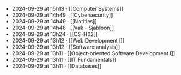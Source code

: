 - 2024-09-29 at 15h13 · [[Computer Systems]]
- 2024-09-29 at 14h49 · [[Cybersecurity]]
- 2024-09-29 at 14h49 · [[Notities]]
- 2024-09-29 at 14h48 · [[Vak - Sjabloon]]
- 2024-09-29 at 13h24 · [[CS-H02]]
- 2024-09-29 at 13h12 · [[Web Development I]]
- 2024-09-29 at 13h12 · [[Software analysis]]
- 2024-09-29 at 13h11 · [[Object-oriented Software Development I]]
- 2024-09-29 at 13h11 · [[IT Fundamentals]]
- 2024-09-29 at 13h11 · [[Databases]]
